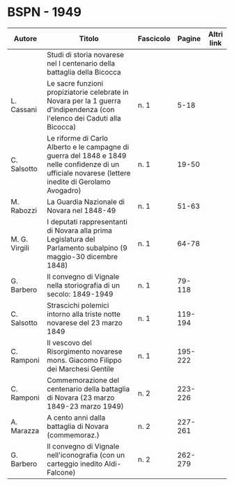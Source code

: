 # BSPN - 1949

| Autore        | Titolo                                                                                                                                               | Fascicolo | Pagine  | Altri link |
|---------------|------------------------------------------------------------------------------------------------------------------------------------------------------|-----------|---------|------------|
|               | Studi di storia novarese nel I centenario della battaglia della Bicocca                                                                              |           |         |            |
| L. Cassani    | Le sacre funzioni propiziatorie celebrate in Novara per la 1 guerra d'indipendenza (con l'elenco dei Caduti alla Bicocca)                            | n. 1      | 5-18    |            |
| C. Salsotto   | Le riforme di Carlo Alberto e le campagne di guerra del 1848 e 1849 nelle confidenze di un ufficiale novarese (lettere inedite di Gerolamo Avogadro) | n. 1      | 19-50   |            |
| M. Rabozzi    | La Guardia Nazionale di Novara nel 1848-49                                                                                                           | n. 1      | 51-63   |            |
| M. G. Virgili | I deputati rappresentanti di Novara alla prima Legislatura del Parlamento subalpino (9 maggio-30 dicembre 1848)                                      | n. 1      | 64-78   |            |
| G. Barbero    | Il convegno di Vignale nella storiografia di un secolo: 1849-1949                                                                                    | n. 1      | 79-118  |            |
| C. Salsotto   | Strascichi polemici intorno alla triste notte novarese del 23 marzo 1849                                                                             | n. 1      | 119-194 |            |
| C. Ramponi    | Il vescovo del Risorgimento novarese mons. Giacomo Filippo dei Marchesi Gentile                                                                      | n. 1      | 195-222 |            |
| C. Ramponi    | Commemorazione del centenario della battaglia di Novara (23 marzo 1849-23 marzo 1949)                                                                | n. 2      | 223-226 |            |
| A. Marazza    | A cento anni dalla battaglia di Novara (commemoraz.)                                                                                                 | n. 2      | 227-261 |            |
| G. Barbero    | Il convegno di Vignale nell'iconografia (con un carteggio inedito Aldi-Falcone)                                                                      | n. 2      | 262-279 |            |
